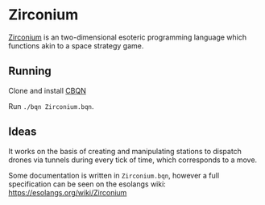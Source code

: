 # Zirconium
[Zirconium](https://esolangs.org/wiki/Zirconium) is an two-dimensional esoteric programming language which functions akin to a space strategy game.

## Running
Clone and install [CBQN](https://github.com/dzaima/CBQN/)

Run `./bqn Zirconium.bqn`.

## Ideas
It works on the basis of creating and manipulating stations to dispatch drones via tunnels during every tick of time, which corresponds to a move.

Some documentation is written in `Zirconium.bqn`, however a full specification can be seen on the esolangs wiki: https://esolangs.org/wiki/Zirconium
